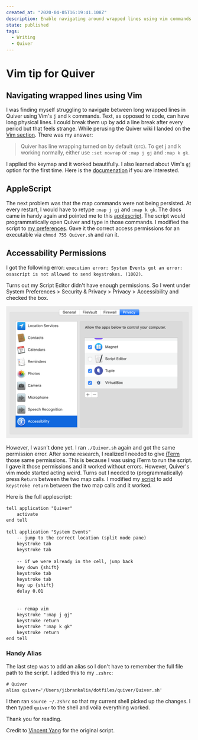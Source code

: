 ```yaml
---
created_at: "2020-04-05T16:19:41.108Z"
description: Enable navigating around wrapped lines using vim commands in Quiver
state: published
tags:
  - Writing
  - Quiver
---
```


# Vim tip for Quiver

## Navigating wrapped lines using Vim

I was finding myself struggling to navigate between long wrapped lines in Quiver using Vim's `j` and `k` commands. Text, as opposed to code, can have long physical lines. I could break them up by add a line break after every period but that feels strange. While perusing the Quiver wiki I landed on the [Vim section](https://github.com/HappenApps/Quiver/wiki/Vim). There was my answer:
> Quiver has line wrapping turned on by default (src). To get j and k working normally, either use `:set nowrap` or `:map j gj` and `:map k gk`.

I applied the keymap and it worked beautifully. I also learned about Vim's `gj` option for the first time. Here is the [documenation](https://vim.fandom.com/wiki/Move_cursor_by_display_lines_when_wrapping) if you are interested.

## AppleScript

The next problem was that the map commands were not being persisted. At every restart, I would have to retype `:map j gj` and `:map k gk`. The docs came in handy again and pointed me to this [applescript](https://github.com/YangVincent/dotfiles/blob/master/quiver/Quiver.scpt). The script would programmatically open Quiver and type in those commands. I modified the script to [my preferences](https://github.com/JibranKalia/dotfiles/blob/9782384c4166a03e6ec0b44690970b92911b3b31/quiver/Quiver.scpt). Gave it the correct access permissions for an executable via `chmod 755 Quiver.sh` and ran it.

## Accessability Permissions

I got the following error:
`execution error: System Events got an error: osascript is not allowed to send keystrokes. (1002)`.

Turns out my Script Editor didn't have enough permissions. So I went under System Preferences > Security & Privacy > Privacy > Accessibility and checked the box.

![Accessibility Screen](./resources/BFFCC86E3251E26F99E4FA7488AC7058.png)

However, I wasn't done yet. I ran `./Quiver.sh` again and got the same permission error. After some research, I realized I needed to give [iTerm](https://www.iterm2.com/) those same permissions. This is because I was using iTerm to run the script. I gave it those permissions and it worked without errors. However, Quiver's vim mode started acting weird. Turns out I needed to (programmatically) press `Return` between the two map calls. I modified my [script](https://github.com/JibranKalia/dotfiles/commit/ee67aa07b912005658cc3ee06a136efe5715dcdb) to add `keystroke return` between the two map calls and it worked.

Here is the full applescript:

```osascript
tell application "Quiver"
    activate
end tell

tell application "System Events"
    -- jump to the correct location (split mode pane)
    keystroke tab
    keystroke tab

    -- if we were already in the cell, jump back
    key down {shift}
    keystroke tab
    keystroke tab
    key up {shift}
    delay 0.01


    -- remap vim
    keystroke ":map j gj"
    keystroke return
    keystroke ":map k gk"
    keystroke return
end tell
```

### Handy Alias

The last step was to add an alias so I don't have to remember the full file path to the script. I added this to my `.zshrc`:

```shell
# Quiver
alias quiver='/Users/jibrankalia/dotfiles/quiver/Quiver.sh'
```

I then ran `source ~/.zshrc` so that my current shell picked up the changes. I then typed `quiver` to the shell and voila everything worked.

Thank you for reading.

Credit to [Vincent Yang](https://github.com/YangVincent) for the original script.
